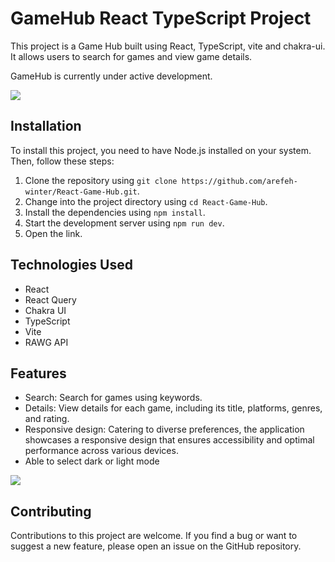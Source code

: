 <!DOCTYPE html>
<html lang="en">
<head>
  <meta charset="UTF-8">
  
</head>
<body>
  <h1>GameHub React TypeScript Project</h1> 


 
  <p>This project is a Game Hub built using React, TypeScript, vite and chakra-ui. It allows users to search for games and  view game details.</p>
  <p>GameHub is currently under active development.</p> 
  <img src="https://github.com/arefeh-winter/React-Game-Hub/blob/main/public/Screenshot%20(244).png">





 
  <h2>Installation</h2>
  <p>To install this project, you need to have Node.js installed on your system. Then, follow these steps:</p>
  <ol>
    <li>Clone the repository using <code>git clone https://github.com/arefeh-winter/React-Game-Hub.git</code>.</li>
    <li>Change into the project directory using <code>cd React-Game-Hub</code>.</li>
    <li>Install the dependencies using <code>npm install</code>.</li>
    <li>Start the development server using <code>npm run dev</code>.</li>
    <li>Open the link.</li>
  </ol>


  <h2>Technologies Used</h2>
  <ul>
    <li>React</li>
    <li>React Query</li>
    <li>Chakra UI</li>
    <li>TypeScript</li>
    <li>Vite</li>
    <li>RAWG API</li>
  </ul>


  <h2>Features</h2>
  <ul>
    <li>Search: Search for games using keywords.</li>
    <li>Details: View details for each game, including its title, platforms, genres, and rating.</li>
    <li>Responsive design: Catering to diverse preferences, the application showcases a responsive design that ensures accessibility and optimal performance across various devices.</li>
    <li>Able to select dark or light mode </li>
  </ul>
  <img src="https://github.com/arefeh-winter/React-Game-Hub/blob/main/public/Screenshot%20(246).png">



  <h2>Contributing</h2>
  <p>Contributions to this project are welcome. If you find a bug or want to suggest a new feature, please open an issue on the GitHub repository.</p>

</body>
</html>

